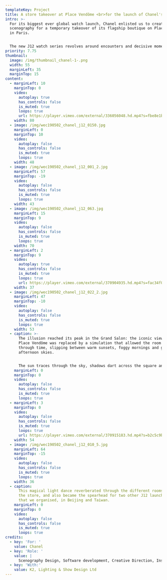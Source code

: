 ```yaml
---
templateKey: Project
title: A store takeover at Place Vendôme <br>for the launch of Chanel's new watch
intro: >-
  For its biggest ever global watch launch, Chanel enlisted us to create the
  scenography for a temporary takeover of its flagship boutique on Place Vendôme
  in Paris.


  The new J12 watch series revolves around encounters and decisive moments, and needed a fittingly momentous occasion to celebrate its launch. Through shaping the colour and light inside the building, our design aimed to hijack visitors’ sense of time, giving them a surreal and sensory experience inspired and directed by a series of short campaign films.
priority: 7.75
thumbnail:
  image: /img/thumbnail_chanel-1-.png
  width: 55
  marginLeft: 35
  marginTop: 15
content:
  - marginLeft: 10
    marginTop: 0
    video:
      autoplay: true
      has_controls: false
      is_muted: true
      loops: true
      url: https://player.vimeo.com/external/336056048.hd.mp4?s=fbe8e1b86618f5a3e2d93597cc7cebed76ba4350&profile_id=175
    width: 80
  - image: /img/wec190502_chanel_j12_0150.jpg
    marginLeft: 0
    marginTop: 10
    video:
      autoplay: false
      has_controls: false
      is_muted: true
      loops: true
    width: 48
  - image: /img/wec190502_chanel_j12_001_2.jpg
    marginLeft: 57
    marginTop: -19
    video:
      autoplay: false
      has_controls: false
      is_muted: true
      loops: true
    width: 43
  - image: /img/wec190502_chanel_j12_063.jpg
    marginLeft: 15
    marginTop: 9
    video:
      autoplay: false
      has_controls: false
      is_muted: true
      loops: true
    width: 70
  - marginLeft: 2
    marginTop: 9
    video:
      autoplay: true
      has_controls: false
      is_muted: true
      loops: true
      url: https://player.vimeo.com/external/370904935.hd.mp4?s=fac34f063d29e7662baf300d5e97fadf9006ede5&profile_id=175
    width: 37
  - image: /img/wec190502_chanel_j12_022_2.jpg
    marginLeft: 47
    marginTop: -10
    video:
      autoplay: false
      has_controls: false
      is_muted: true
      loops: true
    width: 53
  - caption: >-
      The illusion reached its peak in the Grand Salon: the iconic view out onto
      Place Vendôme was replaced by a simulation that allowed the room to travel
      through time, slipping between warm sunsets, foggy mornings and glowing
      afternoon skies.


      The sun traces through the sky, shadows dart across the square and cars race backwards, as different Chanel muses invite visitors into their favourite memories in short films screened on the walls.
    marginLeft: 0
    marginTop: 0
    video:
      autoplay: false
      has_controls: false
      is_muted: true
      loops: true
  - marginLeft: 3
    marginTop: 0
    video:
      autoplay: false
      has_controls: false
      is_muted: true
      loops: true
      url: https://player.vimeo.com/external/370915183.hd.mp4?s=b2c5c9bf232eb3767727ff6bcc1e3f0c850eae23&profile_id=175
    width: 54
  - image: /img/wec190502_chanel_j12_010_5.jpg
    marginLeft: 64
    marginTop: -15
    video:
      autoplay: false
      has_controls: false
      is_muted: true
      loops: true
    width: 36
  - caption:
      This magical light dance reverberated through the different rooms of
      the store, and also became the spearhead for two other J12 launch events
      that we organised, in Beijing and Taiwan.
    marginLeft: 0
    marginTop: 0
    video:
      autoplay: false
      has_controls: false
      is_muted: true
      loops: true
credits:
  - key: 'For: '
    value: Chanel
  - key: 'Role: '
    value: |
      Scenography Design, Software development, Creative Direction, Installation
  - key: 'With:'
    value: K2, Lighting & Show Design Ltd
---
```

